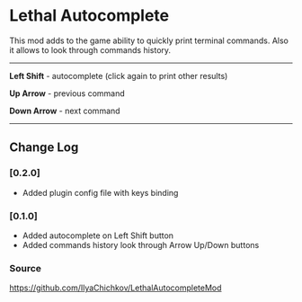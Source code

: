 ﻿# Lethal Autocomplete

This mod adds to the game ability to quickly print terminal commands. Also it allows to look through commands history.

---

**Left Shift** - autocomplete (click again to print other results)

**Up Arrow** - previous command

**Down Arrow** - next command

---

## Change Log

### [0.2.0]

- Added plugin config file with keys binding 

### [0.1.0]

- Added autocomplete on Left Shift button
- Added commands history look through Arrow Up/Down buttons 

### Source

https://github.com/IlyaChichkov/LethalAutocompleteMod
